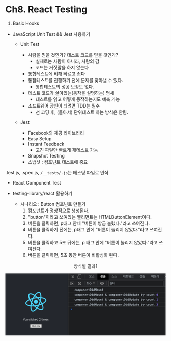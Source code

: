 <h1>Ch8. React Testing</h1>

1. Basic Hooks

- JavaScript Unit Test && Jest 사용하기

  - Unit Test

    - 사람을 믿을 것인가? 테스트 코드를 믿을 것인가?
      - 실제로는 사람이 아니라, 사람의 감
      - 코드는 거짓말을 하지 않는다
    - 통합테스트에 비해 빠르고 쉽다
    - 통합테스트를 진행하기 전에 문제를 찾아낼 수 있다.
      - 통합테스트의 성공 보장도 없다.
    - 테스트 코드가 살아있는(동작을 설명하는) 명세
      - 테스트를 읽고 어떻게 동작하는지도 예측 가능
    - 소프트웨어 장인이 되려면 TDD는 필수
      - 선 코딩 후, (몰아서) 단위테스트 하는 방식은 안됨.

  - Jest
    - Facebook의 제공 라이브러리
    - Easy Setup
    - Instant Feedback
      - 고친 파일만 빠르게 재테스트 가능
    - Snapshot Testing
    - 스냅샷 : 컴포넌트 테스트에 중요

.test.js, .spec.js, `/__tests/.js`는 테스팅 파일로 인식

- React Component Test

- testing-library/react 활용하기
  - 시나리오 : Button 컴포넌트 만들기
    1. 컴포넌트가 정상적으로 생성된다.
    2. "button"이라고 쓰여있는 엘리먼트는 HTMLButtonElement이다.
    3. 버튼을 클릭하면, p태그 안네 "버튼이 방금 눌렸다."라고 쓰여진다.
    4. 버튼을 클릭하기 전에는, p태그 안에 "버튼이 눌리지 않았다."라고 쓰여진다.
    5. 버튼을 클릭하고 5초 뒤에는, p 태그 안에 "버튼이 눌리지 않았다."라고 쓰여진다.
    6. 버튼을 클릭하면, 5초 동안 버튼이 비활성화 된다.

<center>방식별 결과1</center>

![useEffect_Result1](../img/useEffect_Result1.png)
